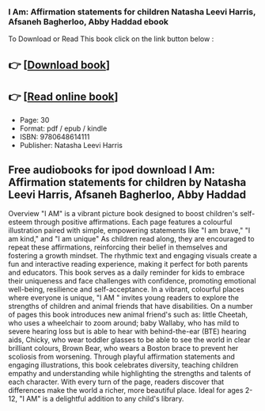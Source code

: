 ### I Am: Affirmation statements for children Natasha Leevi Harris, Afsaneh Bagherloo, Abby Haddad ebook

To Download or Read This book click on the link button below :

## 👉  [**[Download book](http://filesbooks.info/download.php?group=book&from=github.com&id=720156&lnk=1064 "Download book")**]

## 👉  [**[Read online book](http://filesbooks.info/download.php?group=book&from=github.com&id=720156&lnk=1064 "Read online book")**]


* Page: 30
* Format: pdf / epub / kindle
* ISBN: 9780648614111
* Publisher: Natasha Leevi Harris



## Free audiobooks for ipod download I Am: Affirmation statements for children by Natasha Leevi Harris, Afsaneh Bagherloo, Abby Haddad


Overview
&quot;I AM&quot; is a vibrant picture book designed to boost children&#039;s self-esteem through positive affirmations. Each page features a colourful illustration paired with simple, empowering statements like &quot;I am brave,&quot; &quot;I am kind,&quot; and &quot;I am unique&quot; As children read along, they are encouraged to repeat these affirmations, reinforcing their belief in themselves and fostering a growth mindset. The rhythmic text and engaging visuals create a fun and interactive reading experience, making it perfect for both parents and educators. This book serves as a daily reminder for kids to embrace their uniqueness and face challenges with confidence, promoting emotional well-being, resilience and self-acceptance. In a vibrant, colourful places where everyone is unique, &quot;I AM &quot; invites young readers to explore the strengths of children and animal friends that have disabilities. On a number of pages this book introduces new animal friend&#039;s such as: little Cheetah, who uses a wheelchair to zoom around; baby Wallaby, who has mild to severe hearing loss but is able to hear with behind-the-ear (BTE) hearing aids, Chicky, who wear toddler glasses to be able to see the world in clear brilliant colours, Brown Bear, who wears a Boston brace to prevent her scoliosis from worsening. Through playful affirmation statements and engaging illustrations, this book celebrates diversity, teaching children empathy and understanding while highlighting the strengths and talents of each character. With every turn of the page, readers discover that differences make the world a richer, more beautiful place. Ideal for ages 2-12, &quot;I AM&quot; is a delightful addition to any child&#039;s library.



